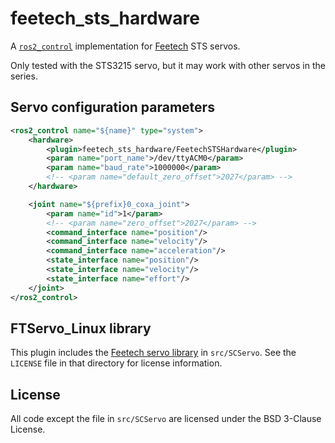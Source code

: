 # feetech_sts_hardware

A [`ros2_control`](https://github.com/ros-controls/ros2_control) implementation for [Feetech](https://www.feetechrc.com/) STS servos.

Only tested with the STS3215 servo, but it may work with other servos in the series.

## Servo configuration parameters

```xml
<ros2_control name="${name}" type="system">
    <hardware>
        <plugin>feetech_sts_hardware/FeetechSTSHardware</plugin>
        <param name="port_name">/dev/ttyACM0</param>
        <param name="baud_rate">1000000</param>
        <!-- <param name="default_zero_offset">2027</param> -->
    </hardware>

    <joint name="${prefix}0_coxa_joint">
        <param name="id">1</param>
        <!-- <param name="zero_offset">2027</param> -->
        <command_interface name="position"/>
        <command_interface name="velocity"/>
        <command_interface name="acceleration"/>
        <state_interface name="position"/>
        <state_interface name="velocity"/>
        <state_interface name="effort"/>
    </joint>
</ros2_control>
```


## FTServo_Linux library

This plugin includes the [Feetech servo library](https://gitee.com/ftservo/FTServo_Linux) in `src/SCServo`. See the `LICENSE` file in that directory for license information.

## License

All code except the file in `src/SCServo` are licensed under the BSD 3-Clause License.

